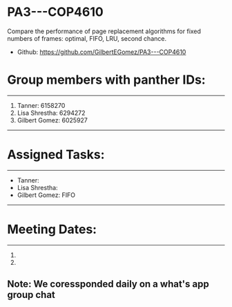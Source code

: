 # PA3---COP4610
Compare the performance of page replacement algorithms for fixed numbers of frames: optimal, FIFO, LRU, second chance.
- Github: https://github.com/GilbertEGomez/PA3---COP4610

# Group members with panther IDs:

---
1. Tanner: 6158270
2. Lisa Shrestha: 6294272
3. Gilbert Gomez: 6025927
---

# Assigned Tasks:

---
- Tanner: 
- Lisa Shrestha: 
- Gilbert Gomez: FIFO
---

# Meeting Dates:

---
1. 
2. 
  
  
**Note: We coressponded daily on a what's app group chat**
---
